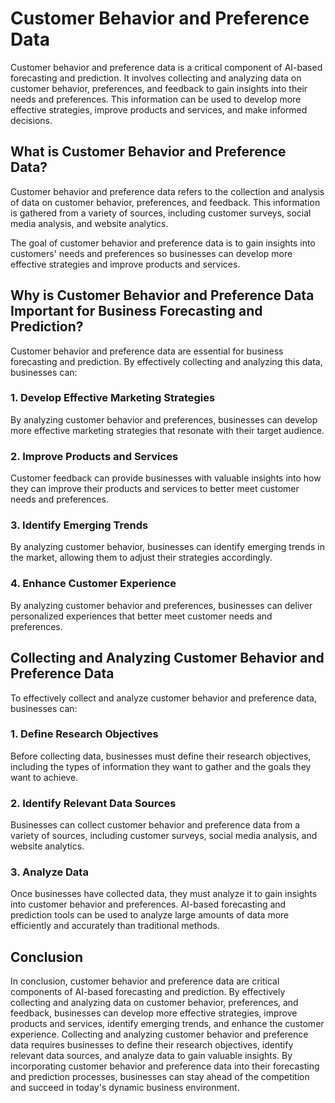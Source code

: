 Customer Behavior and Preference Data
===========================================================================================================

Customer behavior and preference data is a critical component of AI-based forecasting and prediction. It involves collecting and analyzing data on customer behavior, preferences, and feedback to gain insights into their needs and preferences. This information can be used to develop more effective strategies, improve products and services, and make informed decisions.

What is Customer Behavior and Preference Data?
----------------------------------------------

Customer behavior and preference data refers to the collection and analysis of data on customer behavior, preferences, and feedback. This information is gathered from a variety of sources, including customer surveys, social media analysis, and website analytics.

The goal of customer behavior and preference data is to gain insights into customers' needs and preferences so businesses can develop more effective strategies and improve products and services.

Why is Customer Behavior and Preference Data Important for Business Forecasting and Prediction?
-----------------------------------------------------------------------------------------------

Customer behavior and preference data are essential for business forecasting and prediction. By effectively collecting and analyzing this data, businesses can:

### 1. Develop Effective Marketing Strategies

By analyzing customer behavior and preferences, businesses can develop more effective marketing strategies that resonate with their target audience.

### 2. Improve Products and Services

Customer feedback can provide businesses with valuable insights into how they can improve their products and services to better meet customer needs and preferences.

### 3. Identify Emerging Trends

By analyzing customer behavior, businesses can identify emerging trends in the market, allowing them to adjust their strategies accordingly.

### 4. Enhance Customer Experience

By analyzing customer behavior and preferences, businesses can deliver personalized experiences that better meet customer needs and preferences.

Collecting and Analyzing Customer Behavior and Preference Data
--------------------------------------------------------------

To effectively collect and analyze customer behavior and preference data, businesses can:

### 1. Define Research Objectives

Before collecting data, businesses must define their research objectives, including the types of information they want to gather and the goals they want to achieve.

### 2. Identify Relevant Data Sources

Businesses can collect customer behavior and preference data from a variety of sources, including customer surveys, social media analysis, and website analytics.

### 3. Analyze Data

Once businesses have collected data, they must analyze it to gain insights into customer behavior and preferences. AI-based forecasting and prediction tools can be used to analyze large amounts of data more efficiently and accurately than traditional methods.

Conclusion
----------

In conclusion, customer behavior and preference data are critical components of AI-based forecasting and prediction. By effectively collecting and analyzing data on customer behavior, preferences, and feedback, businesses can develop more effective strategies, improve products and services, identify emerging trends, and enhance the customer experience. Collecting and analyzing customer behavior and preference data requires businesses to define their research objectives, identify relevant data sources, and analyze data to gain valuable insights. By incorporating customer behavior and preference data into their forecasting and prediction processes, businesses can stay ahead of the competition and succeed in today's dynamic business environment.
